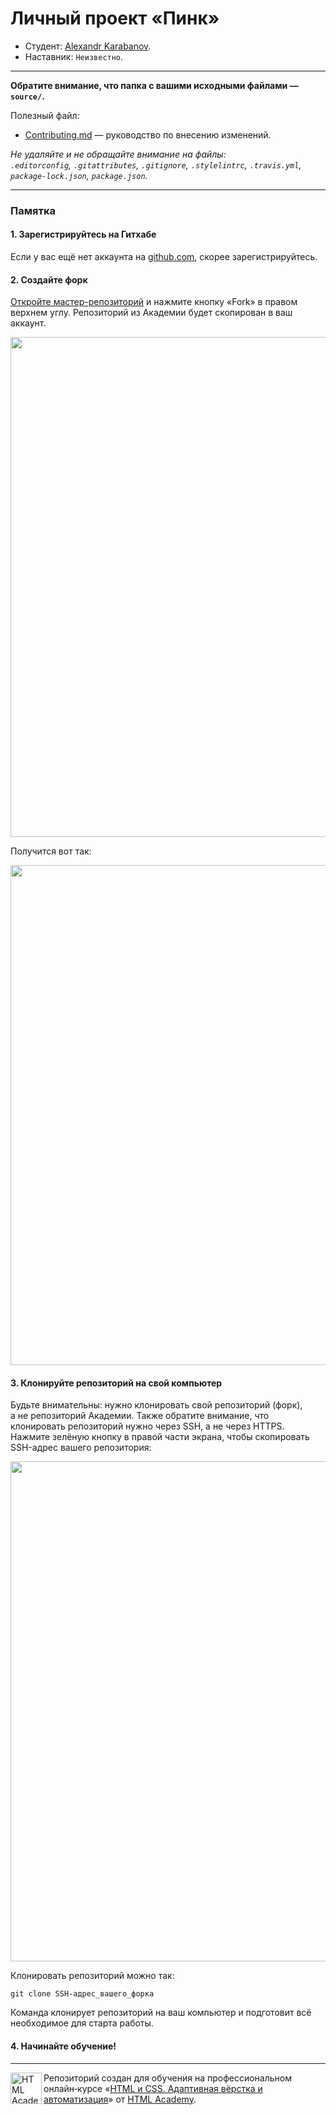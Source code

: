 # Личный проект «Пинк» 

* Студент: [Alexandr Karabanov](https://up.htmlacademy.ru/adaptive/23/user/1564333).
* Наставник: `Неизвестно`.

---

**Обратите внимание, что папка с вашими исходными файлами — `source/`.**

Полезный файл:

- [Contributing.md](Contributing.md) — руководство по внесению изменений.

_Не удаляйте и не обращайте внимание на файлы:_<br>
_`.editorconfig`, `.gitattributes`, `.gitignore`, `.stylelintrc`, `.travis.yml`, `package-lock.json`, `package.json`._

---

### Памятка

#### 1. Зарегистрируйтесь на Гитхабе

Если у вас ещё нет аккаунта на [github.com](https://github.com/join), скорее зарегистрируйтесь.

#### 2. Создайте форк

[Откройте мастер-репозиторий](https://github.com/htmlacademy-adaptive/1564333-pink-23) и нажмите кнопку «Fork» в правом верхнем углу. Репозиторий из Академии будет скопирован в ваш аккаунт.

<img width="800" alt="" src="https://user-images.githubusercontent.com/10909/60808088-259e3a80-a190-11e9-98f7-3c0edd9740f5.jpg">

Получится вот так:

<img width="800" alt="" src="https://user-images.githubusercontent.com/10909/60808087-2505a400-a190-11e9-8caa-2e7584c702cc.jpg">

#### 3. Клонируйте репозиторий на свой компьютер

Будьте внимательны: нужно клонировать свой репозиторий (форк), а не репозиторий Академии. Также обратите внимание, что клонировать репозиторий нужно через SSH, а не через HTTPS. Нажмите зелёную кнопку в правой части экрана, чтобы скопировать SSH-адрес вашего репозитория:

<img width="800" alt="" src="https://user-images.githubusercontent.com/10909/60808090-259e3a80-a190-11e9-8a64-c58d94803b73.jpg">

Клонировать репозиторий можно так:

```
git clone SSH-адрес_вашего_форка
```

Команда клонирует репозиторий на ваш компьютер и подготовит всё необходимое для старта работы.

#### 4. Начинайте обучение!

---

<a href="https://htmlacademy.ru/intensive/adaptive"><img align="left" width="50" height="50" alt="HTML Academy" src="https://up.htmlacademy.ru/static/img/intensive/adaptive/logo-for-github-2.png"></a>

Репозиторий создан для обучения на профессиональном онлайн‑курсе «[HTML и CSS. Адаптивная вёрстка и автоматизация](https://htmlacademy.ru/intensive/adaptive)» от [HTML Academy](https://htmlacademy.ru).

[check-image]: https://github.com/htmlacademy-adaptive/1564333-pink-23/workflows/Project%20check/badge.svg?branch=master
[check-url]: https://github.com/htmlacademy-adaptive/1564333-pink-23/actions
